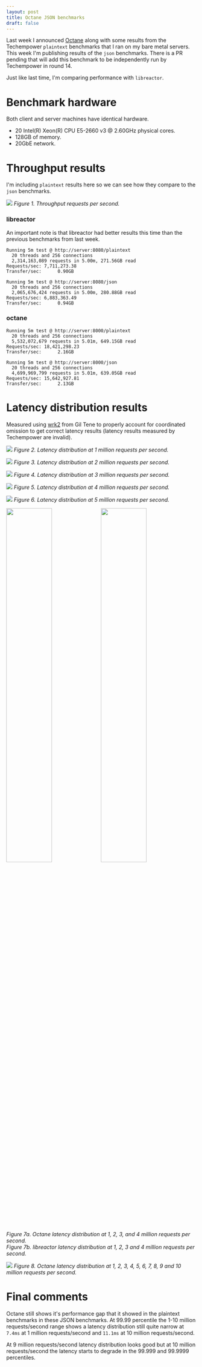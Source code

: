 ```yaml
---
layout: post
title: Octane JSON benchmarks
draft: false
---
```


Last week I announced [Octane](http://simongui.github.io/2016/12/21/announcing-octane.html) along with some results from the Techempower `plaintext` benchmarks that I ran on my bare metal servers. This week I'm publishing results of the `json` benchmarks. There is a PR pending that will add this benchmark to be independently run by Techempower in round 14.

Just like last time, I'm comparing performance with `libreactor`.


# Benchmark hardware
Both client and server machines have identical hardware.

- 20 Intel(R) Xeon(R) CPU E5-2660 v3 @ 2.60GHz physical cores.
- 128GB of memory.
- 20GbE network.

# Throughput results
I'm including `plaintext` results here so we can see how they compare to the `json` benchmarks.

<a target="_blank" href="/images/2016-12-30-throughput.png"><img src="/images/2016-12-30-throughput.png"/></a>
_Figure 1. Throughput requests per second._

### libreactor
An important note is that libreactor had better results this time than the previous benchmarks from last week.

```
Running 5m test @ http://server:8080/plaintext
  20 threads and 256 connections
  2,314,163,089 requests in 5.00m, 271.56GB read
Requests/sec: 7,711,273.38
Transfer/sec:      0.90GB

Running 5m test @ http://server:8080/json
  20 threads and 256 connections
  2,065,676,424 requests in 5.00m, 280.88GB read
Requests/sec: 6,883,363.49
Transfer/sec:      0.94GB
```

### octane
```
Running 5m test @ http://server:8000/plaintext
  20 threads and 256 connections
  5,532,072,679 requests in 5.01m, 649.15GB read
Requests/sec: 18,421,298.23
Transfer/sec:      2.16GB

Running 5m test @ http://server:8000/json
  20 threads and 256 connections
  4,699,969,799 requests in 5.01m, 639.05GB read
Requests/sec: 15,642,927.81
Transfer/sec:      2.13GB
```

# Latency distribution results
Measured using [wrk2](https://github.com/giltene/wrk2) from Gil Tene to properly account for coordinated omission to get correct latency results (latency results measured by Techempower are invalid).

<a target="_blank" href="/images/2016-12-30-latency-1mrps_json.png"><img src="/images/2016-12-30-latency-1mrps_json.png"/></a>
_Figure 2. Latency distribution at 1 million requests per second._

<a target="_blank" href="/images/2016-12-30-latency-2mrps_json.png"><img src="/images/2016-12-30-latency-2mrps_json.png"/></a>
_Figure 3. Latency distribution at 2 million requests per second._

<a target="_blank" href="/images/2016-12-30-latency-3mrps_json.png"><img src="/images/2016-12-30-latency-3mrps_json.png"/></a>
_Figure 4. Latency distribution at 3 million requests per second._

<a target="_blank" href="/images/2016-12-30-latency-4mrps_json.png"><img src="/images/2016-12-30-latency-4mrps_json.png"/></a>
_Figure 5. Latency distribution at 4 million requests per second._

<a target="_blank" href="/images/2016-12-30-latency-5mrps_json.png"><img src="/images/2016-12-30-latency-5mrps_json.png"/></a>
_Figure 6. Latency distribution at 5 million requests per second._

<a target="_blank" href="/images/2016-12-30-latency-1-4mrps_json_octane.png"><img src="/images/2016-12-30-latency-1-4mrps_json_octane.png" width="49%"/></a>
<a target="_blank" href="/images/2016-12-30-latency-1-4mrps_json_libreactor.png"><img src="/images/2016-12-30-latency-1-4mrps_json_libreactor.png" width="49%"/></a>  
_Figure 7a. Octane latency distribution at 1, 2, 3, and 4 million requests per second._   
_Figure 7b. libreactor latency distribution at 1, 2, 3 and 4 million requests per second._

<a target="_blank" href="/images/2016-12-30-latency-1-10mrps_json_octane.png"><img src="/images/2016-12-30-latency-1-10mrps_json_octane.png"/></a>
_Figure 8. Octane latency distribution at 1, 2, 3, 4, 5, 6, 7, 8, 9 and 10 million requests per second._

# Final comments
Octane still shows it's performance gap that it showed in the plaintext benchmarks in these JSON benchmarks. At 99.99 percentile the 1-10 million requests/second range shows a latency distribution still quite narrow at `7.4ms` at 1 million requests/second and `11.1ms` at 10 million requests/second.

At 9 million requests/second latency distribution looks good but at 10 million requests/second the latency starts to degrade in the 99.999 and 99.9999 percentiles.
